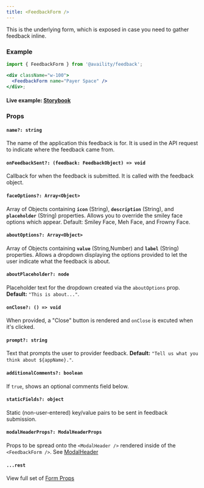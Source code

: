 ```yaml
---
title: <FeedbackForm />
---
```


This is the underlying form, which is exposed in case you need to gather feedback inline.

### Example

```jsx live=true viewCode=true
import { FeedbackForm } from '@availity/feedback';

<div className="w-100">
  <FeedbackForm name="Payer Space" />
</div>;
```

#### Live example: <a href="https://availity.github.io/availity-react/storybook/?path=/story/components-feedback--with-form"> Storybook</a>

### Props

#### `name?: string`

The name of the application this feedback is for. It is used in the API request to indicate where the feedback came from.

#### `onFeedbackSent?: (feedback: FeedbackObject) => void`

Callback for when the feedback is submitted. It is called with the feedback object.

#### `faceOptions?: Array<Object>`

Array of Objects containing **`icon`** (String), **`description`** (String), and **`placeholder`** (String) properties. Allows you to override the smiley face options which appear. Default: Smiley Face, Meh Face, and Frowny Face.

#### `aboutOptions?: Array<Object>`

Array of Objects containing **`value`** (String,Number) and **`label`** (String) properties. Allows a dropdown displaying the options provided to let the user indicate what the feedback is about.

#### `aboutPlaceholder?: node`

Placeholder text for the dropdown created via the `aboutOptions` prop. **Default:** `"This is about..."`.

#### `onClose?: () => void`

When provided, a "Close" button is rendered and `onClose` is excuted when it's clicked.

#### `prompt?: string`

Text that prompts the user to provider feedback. **Default:** `"Tell us what you think about ${appName}."`.

#### `additionalComments?: boolean`

If `true`, shows an optional comments field below.

#### `staticFields?: object`

Static (non-user-entered) key/value pairs to be sent in feedback submission.

#### `modalHeaderProps?: ModalHeaderProps`

Props to be spread onto the `<ModalHeader />` rendered inside of the `<FeedbackForm />`. See [ModalHeader](https://github.com/reactstrap/reactstrap/blob/master/src/ModalHeader.js)

#### `...rest`

View full set of [Form Props](https://availity.github.io/availity-react/form/components/form/)
